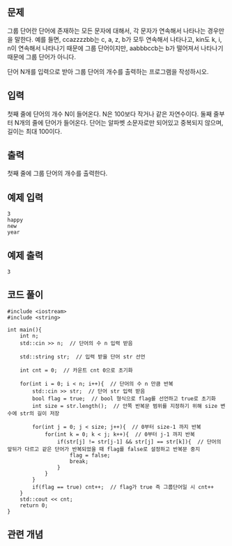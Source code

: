 ## 문제 
그룹 단어란 단어에 존재하는 모든 문자에 대해서, 각 문자가 연속해서 나타나는 경우만을 말한다. 예를 들면, ccazzzzbb는 c, a, z, b가 모두 연속해서 나타나고, kin도 k, i, n이 연속해서 나타나기 때문에 그룹 단어이지만, aabbbccb는 b가 떨어져서 나타나기 때문에 그룹 단어가 아니다.

단어 N개를 입력으로 받아 그룹 단어의 개수를 출력하는 프로그램을 작성하시오.
## 입력
첫째 줄에 단어의 개수 N이 들어온다. N은 100보다 작거나 같은 자연수이다. 둘째 줄부터 N개의 줄에 단어가 들어온다. 단어는 알파벳 소문자로만 되어있고 중복되지 않으며, 길이는 최대 100이다.
## 출력
첫째 줄에 그룹 단어의 개수를 출력한다.


## 예제 입력 
```
3
happy
new
year
```

## 예제 출력  
```
3
```
## 코드 풀이
```
#include <iostream>
#include <string>

int main(){
    int n;
    std::cin >> n;  // 단어의 수 n 입력 받음
    
    std::string str;  // 입력 받을 단어 str 선언
    
    int cnt = 0;  // 카운트 cnt 0으로 초기화
    
    for(int i = 0; i < n; i++){  // 단어의 수 n 만큼 반복
        std::cin >> str;  // 단어 str 입력 받음 
        bool flag = true;  // bool 형식으로 flag를 선언하고 true로 초기화
        int size = str.length();  // 안쪽 반복문 범위를 지정하기 위해 size 변수에 str의 길이 저장
            
        for(int j = 0; j < size; j++){  // 0부터 size-1 까지 반복
            for(int k = 0; k < j; k++){  // 0부터 j-1 까지 반복
                if(str[j] != str[j-1] && str[j] == str[k]){  // 단어의 앞뒤가 다르고 같은 단어가 반복되었을 때 flag를 false로 설정하고 반복문 중지
                    flag = false;
                    break;
                }
            }
        }
        if(flag == true) cnt++;  // flag가 true 즉 그룹단어일 시 cnt++
    }
    std::cout << cnt; 
    return 0;
}
```
## 관련 개념
